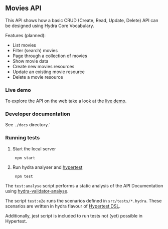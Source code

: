 ## Movies API

This API shows how a basic CRUD (Create, Read, Update, Delete) API can be designed using Hydra Core Vocabulary.

Features (planned):
  * List movies
  * Filter (search) movies
  * Page through a collection of movies
  * Show movie data
  * Create new movies resources
  * Update an existing movie resource
  * Delete a movie resource

### Live demo

To explore the API on the web take a look at the [live demo](https://hydra-movies.herokuapp.com/).

### Developer documentation

See `./docs` directory.`

### Running tests

1. Start the local server

        npm start

2. Run hydra analyser and [hypertest](http://testing.hypermedia.app)

        npm test

The `test:analyse` script performs a static analysis of the API Documentation using [hydra-validator-analyse](https://www.npmjs.com/package/hydra-validator-analyse).

The script `test:e2e` runs the scenarios defined in `src/tests/*.hydra`. These scenarios
are written in hydra flavour of [Hypertest DSL](https://testing.hypermedia.app/dsl/).

Additionally, jest script is included to run tests not (yet) possible in Hypertest.
